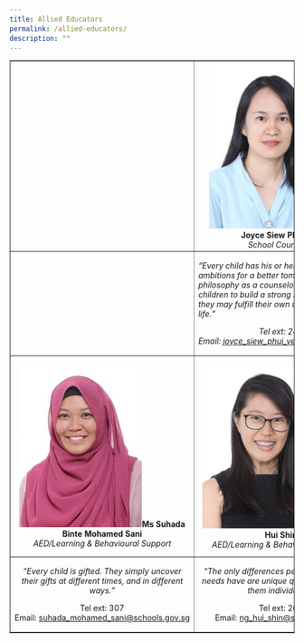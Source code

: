 ```yaml
---
title: Allied Educators
permalink: /allied-educators/
description: ""
---
```

<table style="border-collapse: collapse; width: 100%;" border="1">
<tbody>
<tr>
<td style="width: 33.3333%;">&nbsp;</td>
<td style="width: 33.3333%; text-align: center;"><img style="width: 75%;" src="/images/ae1.jpg" /><strong>Mdm Joyce Siew Phui Yee</strong><em><br /></em><em>School Counselor</em></td>
<td style="width: 33.3333%;">&nbsp;</td>
</tr>
<tr>
<td style="width: 33.3333%;">&nbsp;</td>
<td style="width: 33.3333%;">
<p><em>&ldquo;</em><em>Every child has his or her own dreams and ambitions for a better tomorrow. My guiding philosophy as a counselor is to enable all children to build a strong inner self so that they may fulfill their own unique mission in life.&rdquo;</em></p>
<p style="text-align: center;"><em>Tel ext:&nbsp;249<br />Email:&nbsp;<a href="mailto:joyce_siew_phui_yee@schools.gov.sg">joyce_siew_phui_yee@schools.gov.sg</a></em></p>
</td>
<td style="width: 33.3333%;">&nbsp;</td>
</tr>
<tr>
<td style="width: 33.3333%; text-align: center;"><img style="width: 70%;" src="/images/ae2.jpg" /><strong>Ms Suhada Binte Mohamed Sani</strong><em><br /></em><em>AED/Learning &amp; Behavioural Support</em></td>
<td style="width: 33.3333%; text-align: center;"><img style="width: 75%;" src="/images/ae3.jpg" /><strong>Mdm Ng Hui Shin</strong><em><br /></em><em>AED/Learning &amp; Behavioural Support</em></td>
<td style="width: 33.3333%; text-align: center;"><img style="width: 75%;" src="/images/ae4.jpg" /><strong>Mdm Salinah Bte Saleh</strong><em><br /></em><em>AED/Learning &amp; Behavioural Support</em></td>
</tr>
<tr>
<td style="width: 33.3333%; text-align: center;">
<p><em>&ldquo;Every child is gifted. They simply uncover their gifts at different times, and in different ways.&rdquo;</em></p>
<p>Tel ext: 307<br />Email:&nbsp;<a href="mailto:suhada_mohamed_sani@schools.gov.sg">suhada_mohamed_sani@schools.gov.sg</a></p>
</td>
<td style="width: 33.3333%; text-align: center;">
<p><em>&ldquo;</em><em>The only differences people with special needs have are unique qualities that make them individuals."</em></p>
<p>Tel ext:&nbsp;264<br />Email:&nbsp;<a href="mailto:ng_hui_shin@schools.gov.sg">ng_hui_shin@schools.gov.sg</a></p>
</td>
<td style="width: 33.3333%; text-align: center;">
<p>Tel ext: 276<br>Email:&nbsp;<a href="mailto:salinah_saleh@schools.gov.sg">salinah_saleh@schools.gov.sg</a></p>
</td>
</tr>
</tbody>
</table>